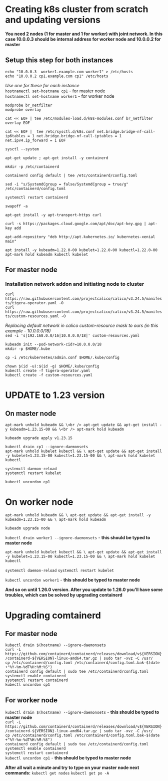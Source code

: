 # Creating k8s cluster from scratch and updating versions
**You need 2 nodes (1 for master and 1 for worker) with joint network. In this case 10.0.0.3 should be internal address for worker node and 10.0.0.2 for master**

## Setup this step for both instances
`echo "10.0.0.3  worker1.example.com worker1" > /etc/hosts`<br />
`echo "10.0.0.2 cp1.example.com cp1" /etc/hosts`

*Use one for these for each instance*<br />
`hostnamectl set-hostname cp1` - for master node<br />
`hostnamectl set-hostname worker1` - for worker node

`modprobe br_netfilter`<br />
`modprobe overlay`

`cat << EOF | tee /etc/modules-load.d/k8s-modules.conf
br_netfilter
overlay
EOF`

`cat << EOF |  tee /etc/sysctl.d/k8s.conf
net.bridge.bridge-nf-call-ip6tables = 1
net.bridge.bridge-nf-call-iptables = 1
net.ipv4.ip_forward = 1
EOF`

`sysctl --system`

`apt-get update ; apt-get install -y containerd`

`mkdir -p /etc/containerd`

`containerd config default | tee /etc/containerd/config.toml`

`sed -i "s/SystemdCgroup = false/SystemdCgroup = true/g" /etc/containerd/config.toml`

`systemctl restart containerd`

`swapoff -a`

`apt-get install -y apt-transport-https curl`

`curl -s https://packages.cloud.google.com/apt/doc/apt-key.gpg | apt-key add`

`apt-add-repository "deb http://apt.kubernetes.io/ kubernetes-xenial main"`

`apt install -y kubeadm=1.22.0-00 kubelet=1.22.0-00 kubectl=1.22.0-00`<br />
`apt-mark hold kubeadm kubectl kubelet`


## For master node
### Installation network addon and initiating node to cluster 

`curl https://raw.githubusercontent.com/projectcalico/calico/v3.24.5/manifests/tigera-operator.yaml -O`<br />
`curl https://raw.githubusercontent.com/projectcalico/calico/v3.24.5/manifests/custom-resources.yaml -O`

*Replacing default network in calico custom-resource mask to ours (in this example - 10.0.0.0/18)*<br />
`sed -i 's|192.168.0.0/16|10.0.0.0/18|' custom-resources.yaml`

`kubeadm init --pod-network-cidr=10.0.0.0/18`<br />
`mkdir -p $HOME/.kube`

`cp -i /etc/kubernetes/admin.conf $HOME/.kube/config`

`chown $(id -u):$(id -g) $HOME/.kube/config`<br />
`kubectl create -f tigera-operator.yaml`<br />
`kubectl create -f custom-resources.yaml`


# UPDATE to 1.23 version

## On master node
`apt-mark unhold kubeadm && \<br />
apt-get update && apt-get install -y kubeadm=1.23.15-00 && \<br />
apt-mark hold kubeadm`

`kubeadm upgrade apply v1.23.15`

`kubectl drain cp1 --ignore-daemonsets`<br />
`apt-mark unhold kubelet kubectl && \
apt-get update && apt-get install -y kubelet=1.23.15-00 kubectl=1.23.15-00 && \
apt-mark hold kubelet kubectl`

`systemctl daemon-reload`<br />
`systemctl restart kubelet`

`kubectl uncordon cp1`

# On worker node

`apt-mark unhold kubeadm && \
apt-get update && apt-get install -y kubeadm=1.23.15-00 && \
apt-mark hold kubeadm`

`kubeadm upgrade node`

`kubectl drain worker1 --ignore-daemonsets` - **this should be typed to master node**

`apt-mark unhold kubelet kubectl && \
apt-get update && apt-get install -y kubelet=1.23.15-00 kubectl=1.23.15-00 && \
apt-mark hold kubelet kubectl`

`systemctl daemon-reload`
`systemctl restart kubelet`

`kubectl uncordon worker1` - **this should be typed to master node**

**And so on until 1.26.0 version. After you update to 1.26.0 you'll have some troubles, which can be solved by upgrading containerd**


# Upgrading comtainerd

## For master node

`kubectl drain $(hostname) --ignore-daemonsets`<br />
`curl -L https://github.com/containerd/containerd/releases/download/v${VERSION}/containerd-${VERSION}-linux-amd64.tar.gz | sudo tar -xvz -C /usr/`<br />
`cp /etc/containerd/config.toml /etc/containerd/config.toml.bak-$(date +"%Y-%m-%dT%H:%M:%S")`<br />
`containerd config default | sudo tee /etc/containerd/config.toml`<br />
`systemctl enable containerd`<br />
`systemctl restart containerd`<br />
`kubectl uncordon cp1`


## For worker node

`kubectl drain $(hostname) --ignore-daemonsets` - **this should be typed to master node**<br />
`curl -L https://github.com/containerd/containerd/releases/download/v${VERSION}/containerd-${VERSION}-linux-amd64.tar.gz | sudo tar -xvz -C /usr/`<br />
`cp /etc/containerd/config.toml /etc/containerd/config.toml.bak-$(date +"%Y-%m-%dT%H:%M:%S")`<br />
`containerd config default | sudo tee /etc/containerd/config.toml`<br />
`systemctl enable containerd`<br />
`systemctl restart containerd`<br />
`kubectl uncordon cp1` - **this should be typed to master node**

**After all wait a minute and try to type on your master node next commands:**
`kubectl get nodes`
`kubectl get po -A`